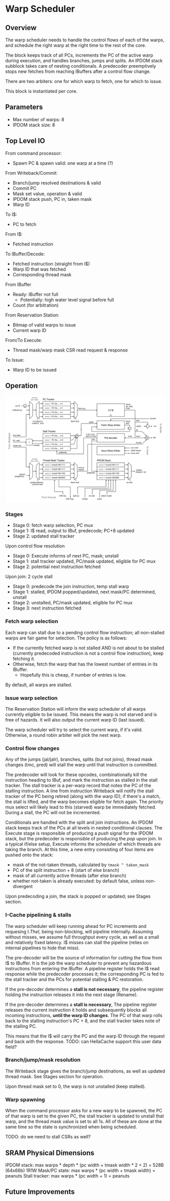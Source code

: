 # Warp Scheduler

## Overview

The warp scheduler needs to handle the control flows of each of the warps, and
schedule the right warp at the right time to the rest of the core.

The block keeps track of all PCs, increments the PC of the active warp during
execution, and handles branches, jumps and splits. An IPDOM stack subblock
takes care of nesting conditionals. A predecoder preemptively stops new fetches
from reaching IBuffers after a control flow change.

There are two arbiters: one for which warp to fetch, one for which to issue.

This block is instantiated per core.

## Parameters

* Max number of warps: 8
* IPDOM stack size: 8

## Top Level IO

From command processor:
* Spawn PC & spawn valid: one warp at a time (?)

From Writeback/Commit:
* Branch/jump resolved destinations & valid
* Commit PC
* Mask set value, operation & valid
* IPDOM stack push, PC in, taken mask
* Warp ID

To I$:
* PC to fetch

From I$:
* Fetched instruction

To IBuffer/Decode:
* Fetched instruction (straight from I$)
* Warp ID that was fetched
* Corresponding thread mask

From IBuffer
* Ready: IBuffer not full
  * Potentially: high water level signal before full
* Count (for arbitration)

From Reservation Station:
* Bitmap of valid warps to issue
* Current warp ID

From/To Execute:
* Thread mask/warp mask CSR read request & response

To Issue:
* Warp ID to be issued

## Operation

![Block Diagram](./fig/warp_sched.svg)

### Stages

* Stage 0: fetch warp selection, PC mux
* Stage 1: I$ read, output to IBuf, predecode; PC+8 updated
* Stage 2: updated stall tracker

Upon control flow resolution

* Stage 0: Execute informs of next PC, mask; unstall
* Stage 1: stall tracker updated, PC/mask updated, eligible for PC mux
* Stage 2: potential next instruction fetched

Upon join: 2 cycle stall

* Stage 0: predecode the join instruction, temp stall warp
* Stage 1: stalled, IPDOM popped/updated, next mask/PC determined, unstall
* Stage 2: unstalled, PC/mask updated, eligible for PC mux
* Stage 3: next instruction fetched

### Fetch warp selection

Each warp can stall due to a pending control flow instruction; all
non-stalled warps are fair game for selection. The policy is as follows:

* If the currently fetched warp is not stalled AND is not about to be
  stalled (currently predecoded instruction is not a control flow
  instruction), keep fetching it.
* Otherwise, fetch the warp that has the lowest number of entries in its
  IBuffer.
  * Hopefully this is cheap, if number of entries is low.

By default, all warps are stalled.

### Issue warp selection

The Reservation Station will inform the warp scheduler of all warps currently
eligible to be issued. This means the warp is not starved and is free of
hazards. It will also output the current warp ID (last issued).

The warp scheduler will try to select the current warp, if it's valid.
Otherwise, a round robin arbiter will pick the next warp.

### Control flow changes

Any of the jumps (jal/jalr), branches, splits (but not joins), thread mask
changes (tmc, pred) will stall the warp until that instruction is committed.

The predecoder will look for these opcodes, combinationally kill the
instruction heading to IBuf, and mark the instruction as stalled in the stall
tracker. The stall tracker is a per-warp record that notes the PC of the
stalling instruction. A line from instruction Writeback will notify the stall
tracker of the PC being retired (along with the warp ID); if there's a match,
the stall is lifted, and the warp becomes eligible for fetch again. The
priority mux select will likely lead to this (starved) warp be immediately
fetched. During a stall, the PC will not be incremented.

Conditionals are handled with the split and join instructions. An IPDOM stack
keeps track of the PCs at all levels in nested conditional clauses. The Execute
stage is responsible of producing a *push* signal for the IPDOM stack, but the
predecoder is responsible of producing the *pop* upon join. In a typical
if/else setup, Execute informs the scheduler of which threads are taking the
  branch. At this time, a new entry consisting of four items are pushed onto
  the stack:

* mask of the not-taken threads, calculated by `tmask ^ taken_mask`
* PC of the split instruction + 8 (start of else branch)
* mask of all currently active threads (after else branch)
* whether not-taken is already executed: by default false, unless non-divergent

Upon predecoding a join, the stack is popped or updated; see Stages section.

### I-Cache pipelining & stalls

The warp scheduler will keep running ahead for PC increments and requesing I$.
The I$, being non-blocking, will pipeline internally. Assuming without misses,
we assume full throughput every cycle, as well as a small and relatively fixed
latency. I$ misses can stall the pipeline (relies on internal pipelines to hide
that miss).

The pre-decoder will be the source of information for cutting the flow from I$
to IBuffer. It is the job the warp scheduler to prevent any hazardous
instructions from entering the IBuffer. A pipeline register holds the I$ read
response while the predecoder processes it; the corresponding PC is fed to the
stall tracker and the PCs for potential stalling & PC restoration.

If the pre-decoder determines a **stall is not necessary**, the pipeline
register holding the instruction releases it into the next stage (Rename).

If the pre-decoder determines a **stall is necessary**, The pipeline register
releases the current instruction it holds and subsequently blocks all incoming
instructions, **until the warp ID changes**. The PC of that warp rolls back to
the stalling instruction's PC + 8, and the stall tracker takes note of the
stalling PC.
 
This means that the I$ will carry the PC and the warp ID through the request and
back with the response. TODO: can HellaCache support this user data field?


### Branch/jump/mask resolution

The Writeback stage gives the branch/jump destinations, as well as updated
thread mask. See Stages section for operation.

Upon thread mask set to 0, the warp is not unstalled (keep stalled).

### Warp spawning

When the command processor asks for a new warp to be spawned, the PC of that
warp is set to the given PC, the stall tracker is updated to unstall that warp,
and the thread mask value is set to all 1s. All of these are done at the same
time so the state is synchronized when being scheduled.

TODO: do we need to stall CSRs as well?

## SRAM Physical Dimensions

IPDOM stack: max warps * depth * (pc width + tmask width * 2 + 2) = 528B
(64x66b) 1R1W
Mask/PC state: max warps * (pc width + tmask width) = peanuts
Stall tracker: max warps * (pc width + 1) = peanuts






## Future Improvements
